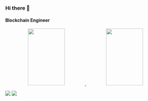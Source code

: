 ### Hi there 👋

#### Blockchain Engineer
<div align="center">
  <a href="https://github.com/0ilerr">
  <img height="180em" width="48%" src="https://github-readme-stats.vercel.app/api?username=0ilerr&show_icons=true&theme=tokyonight&include_all_commits=true&count_private=true"/>
  <img height="180em" width="48%" src="https://github-readme-stats.vercel.app/api/top-langs/?username=0ilerr&layout=compact&langs_count=7&theme=tokyonight"/>
</div>
<p/>
  
  <a href = "mailto:eulergiachini@gmail.com"><img src="https://img.shields.io/badge/-Gmail-%23333?style=for-the-badge&logo=gmail&logoColor=white" target="_blank"></a>
  <a href="https://www.linkedin.com/in/euler-giachini-959053b9/" target="_blank"><img src="https://img.shields.io/badge/-LinkedIn-%230077B5?style=for-the-badge&logo=linkedin&logoColor=white" target="_blank"></a> 
</div>
